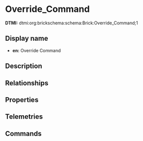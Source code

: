 # Override_Command
**DTMI:** dtmi:org:brickschema:schema:Brick:Override_Command;1
## Display name
- **en:** Override Command
## Description
## Relationships
## Properties
## Telemetries
## Commands
